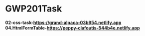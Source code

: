 # GWP201Task
<b>02-css-task-https://grand-alpaca-03b954.netlify.app</b><br>
<b>04.HtmlFormTable-https://peppy-clafoutis-544b4e.netlify.app</b> <br>
